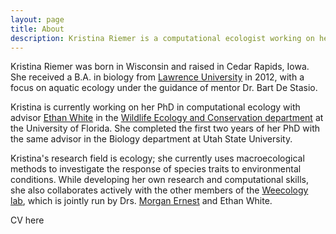 ```yaml
---
layout: page
title: About
description: Kristina Riemer is a computational ecologist working on her PhD at the University of Florida with Dr. Ethan White
---
```


Kristina Riemer was born in Wisconsin and raised in Cedar Rapids, Iowa. 
She received a B.A. in biology from [Lawrence University](https://en.wikipedia.org/wiki/Lawrence_University)
in 2012, with a focus on aquatic ecology under the guidance of mentor Dr. Bart 
De Stasio. 

Kristina is currently working on her PhD in computational ecology with advisor
[Ethan White](http://whitelab.weecology.org/)
in the [Wildlife Ecology and Conservation department](http://www.wec.ufl.edu/) 
at the University of Florida. She completed the first two years of her PhD with 
the same advisor in the Biology department at Utah State University. 

Kristina's research field is ecology; she currently uses macroecological methods
to investigate the response of species traits to environmental conditions. While
developing her own research and computational skills, she also collaborates 
actively with the other members of the [Weecology lab](http://weecology.org/),
which is jointly run by Drs. [Morgan Ernest](http://ernestlab.weecology.org/)
and Ethan White. 

CV here
